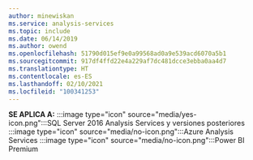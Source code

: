 ```yaml
---
author: minewiskan
ms.service: analysis-services
ms.topic: include
ms.date: 06/14/2019
ms.author: owend
ms.openlocfilehash: 51790d015ef9e0a99568ad0a9e539acd6070a5b1
ms.sourcegitcommit: 917df4ffd22e4a229af7dc481dcce3ebba0aa4d7
ms.translationtype: HT
ms.contentlocale: es-ES
ms.lasthandoff: 02/10/2021
ms.locfileid: "100341253"
---
```

**SE APLICA A:** :::image type="icon" source="media/yes-icon.png":::SQL Server 2016 Analysis Services y versiones posteriores :::image type="icon" source="media/no-icon.png":::Azure Analysis Services :::image type="icon" source="media/no-icon.png":::Power BI Premium